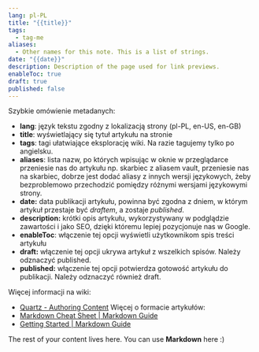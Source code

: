 ```yaml
---
lang: pl-PL
title: "{{title}}"
tags:
  - tag-me
aliases:
  - Other names for this note. This is a list of strings.
date: "{{date}}"
description: Description of the page used for link previews.
enableToc: true
draft: true
published: false
---
```

Szybkie omówienie metadanych:
- **lang**: język tekstu zgodny z lokalizacją strony (pl-PL, en-US, en-GB)
- **title**: wyświetlający się tytuł artykułu na stronie
- **tags**: tagi ułatwiające eksplorację wiki. Na razie tagujemy tylko po angielsku.
- **aliases**: lista nazw, po których wpisując w oknie w przeglądarce przeniesie nas do artykułu np. skarbiec z aliasem vault, przeniesie nas na skarbiec, dobrze jest dodać aliasy z innych wersji językowych, żeby bezproblemowo przechodzić pomiędzy różnymi wersjami językowymi strony.
- **date:** data publikacji artykułu, powinna być zgodna z dniem, w którym artykuł przestaje być *draftem*, a zostaje *published*.
- **description:** krótki opis artykułu, wykorzystywany w podglądzie zawartości i jako SEO, dzięki któremu lepiej pozycjonuje nas w Google.
- **enableToc**: włączenie tej opcji wyświetli użytkownikom spis treści artykułu
- **draft:** włączenie tej opcji ukrywa artykuł z wszelkich spisów. Należy odznaczyć published.
- **published:** włączenie tej opcji potwierdza gotowość artykułu do publikacji. Należy odznaczyć również draft.

Więcej informacji na wiki: 
- [Quartz - Authoring Content](https://quartz.jzhao.xyz/authoring-content)
Więcej o formacie artykułów:
- [Markdown Cheat Sheet | Markdown Guide](https://www.markdownguide.org/cheat-sheet/)
- [Getting Started | Markdown Guide](https://www.markdownguide.org/getting-started/)

The rest of your content lives here. You can use **Markdown** here :)